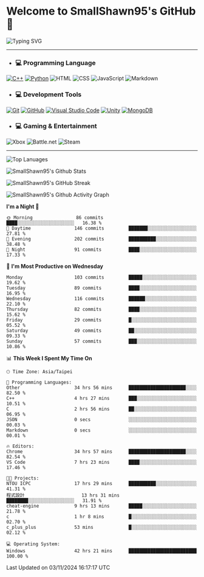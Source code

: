 # Welcome to SmallShawn95's GitHub 👋

![Typing SVG](https://readme-typing-svg.demolab.com/?lines=print("Hello,+world");cout+>>+"Hello,+world!";console.log("Hello,+world!")&center=true&vCenter=true&size=22&random=true)

***
<!-- https://shields.io/, https://simpleicons.org/ -->
* ### 💻 Programming Language
[![C++](https://img.shields.io/badge/-C++-00599C?style=flat-square&logo=cplusplus)](https://cplusplus.com/)
[![Python](https://img.shields.io/badge/-Python-3776AB?style=flat-square&logo=python&logoColor=white)](https://www.python.org/)
![HTML](https://img.shields.io/badge/-HTML-E34F26?style=flat-square&logo=html5&logoColor=white)
![CSS](https://img.shields.io/badge/-CSS-1572B6?style=flat-square&logo=css3)
![JavaScript](https://img.shields.io/badge/-JavaScript-F7DF1E?style=flat-square&logo=javascript&logoColor=white)
![Markdown](https://img.shields.io/badge/-Markdown-000000?style=flat-square&logo=markdown)
* ### 💻 Development Tools
[![Git](https://img.shields.io/badge/-Git-f05032?style=flat-square&logo=git&logoColor=white)](https://git-scm.com/)
[![GitHub](https://img.shields.io/badge/-GitHub-181717?style=flat-square&logo=github)](https://github.com/)
[![Visual Studio Code](https://img.shields.io/badge/-Visual%20Studio%20Code-007ACC?style=flat-square&logo=visualstudiocode)](https://code.visualstudio.com/)
[![Unity](https://img.shields.io/badge/-Unity-000000?style=flat-square&logo=unity)](https://unity.com/)
[![MongoDB](https://img.shields.io/badge/-MongoDB-47A248?style=flat-square&logo=mongodb&logoColor=white)](https://www.mongodb.com/)
* ### 💻 Gaming & Entertainment
![Xbox](https://img.shields.io/badge/-Xbox-107C10?style=flat-square&logo=xbox)
![Battle.net](https://img.shields.io/badge/-Battle.net-4381C3?style=flat-square&logo=battledotnet&logoColor=white)
![Steam](https://img.shields.io/badge/-Steam-000000?style=flat-square&logo=steam)
***

<!-- ![GitHub User's Stars](https://img.shields.io/github/stars/smallshawn95?color=orange&label=Stars&labelColor=yellow) -->
<!-- ![GitHub Followers](https://img.shields.io/github/followers/smallshawn95?color=orange&label=Followers&labelColor=FFDBAC) -->

![Top Lanuages](https://github-readme-stats.vercel.app/api/top-langs/?username=smallshawn95&theme=holi&layout=donut&size_weight=0.5&count_weight=0.5&exclude_repo=smallshawn95.github.io)

![SmallShawn95's Github Stats](https://github-readme-stats.vercel.app/api?username=smallshawn95&theme=holi&show_icons=true&rank_icon=github)

![SmallShawn95's GitHub Streak](https://streak-stats.demolab.com/?user=smallshawn95&theme=holi-theme&date_format=M%20j%5B%2C%20Y%5D)

![SmallShawn95's Github Activity Graph](https://github-readme-activity-graph.vercel.app/graph?username=smallshawn95&theme=tokyo-night)

<!-- ![SmallShawn95's WakaTime Stats](https://github-readme-stats.vercel.app/api/wakatime?username=smallshawn95) -->
<!-- ![Repositorie Card](https://github-readme-stats.vercel.app/api/pin/?username=smallshawn95&repo=Python-Discord-Bot-Course&theme=holi) -->
<!-- ![Repositorie Card](https://github-readme-stats.vercel.app/api/pin/?username=smallshawn95&repo=ZeroJudge-Code&theme=holi) -->

<!--START_SECTION:waka-->
**I'm a Night 🦉** 

```text
🌞 Morning                86 commits          ████░░░░░░░░░░░░░░░░░░░░░   16.38 % 
🌆 Daytime                146 commits         ███████░░░░░░░░░░░░░░░░░░   27.81 % 
🌃 Evening                202 commits         ██████████░░░░░░░░░░░░░░░   38.48 % 
🌙 Night                  91 commits          ████░░░░░░░░░░░░░░░░░░░░░   17.33 % 
```
📅 **I'm Most Productive on Wednesday** 

```text
Monday                   103 commits         █████░░░░░░░░░░░░░░░░░░░░   19.62 % 
Tuesday                  89 commits          ████░░░░░░░░░░░░░░░░░░░░░   16.95 % 
Wednesday                116 commits         ██████░░░░░░░░░░░░░░░░░░░   22.10 % 
Thursday                 82 commits          ████░░░░░░░░░░░░░░░░░░░░░   15.62 % 
Friday                   29 commits          █░░░░░░░░░░░░░░░░░░░░░░░░   05.52 % 
Saturday                 49 commits          ██░░░░░░░░░░░░░░░░░░░░░░░   09.33 % 
Sunday                   57 commits          ███░░░░░░░░░░░░░░░░░░░░░░   10.86 % 
```


📊 **This Week I Spent My Time On** 

```text
🕑︎ Time Zone: Asia/Taipei

💬 Programming Languages: 
Other                    34 hrs 56 mins      █████████████████████░░░░   82.50 % 
C++                      4 hrs 27 mins       ███░░░░░░░░░░░░░░░░░░░░░░   10.51 % 
C                        2 hrs 56 mins       ██░░░░░░░░░░░░░░░░░░░░░░░   06.95 % 
JSON                     0 secs              ░░░░░░░░░░░░░░░░░░░░░░░░░   00.03 % 
Markdown                 0 secs              ░░░░░░░░░░░░░░░░░░░░░░░░░   00.01 % 

🔥 Editors: 
Chrome                   34 hrs 57 mins      █████████████████████░░░░   82.54 % 
VS Code                  7 hrs 23 mins       ████░░░░░░░░░░░░░░░░░░░░░   17.46 % 

🐱‍💻 Projects: 
NTOU ICPC                17 hrs 29 mins      ██████████░░░░░░░░░░░░░░░   41.31 % 
程式設計                     13 hrs 31 mins      ████████░░░░░░░░░░░░░░░░░   31.91 % 
cheat-engine             9 hrs 13 mins       █████░░░░░░░░░░░░░░░░░░░░   21.78 % 
c                        1 hr 8 mins         █░░░░░░░░░░░░░░░░░░░░░░░░   02.70 % 
c_plus_plus              53 mins             █░░░░░░░░░░░░░░░░░░░░░░░░   02.12 % 

💻 Operating System: 
Windows                  42 hrs 21 mins      █████████████████████████   100.00 % 
```


 Last Updated on 03/11/2024 16:17:17 UTC
<!--END_SECTION:waka-->

<!--
**smallshawn95/smallshawn95** is a ✨ _special_ ✨ repository because its `README.md` (this file) appears on your GitHub profile.

- 🔭 I’m currently working on ...
- 🌱 I’m currently learning ...
- 👯 I’m looking to collaborate on ...
- 🤔 I’m looking for help with ...
- 💬 Ask me about ...
- 📫 How to reach me: ...
- 😄 Pronouns: ...
- ⚡ Fun fact: ...
-->
